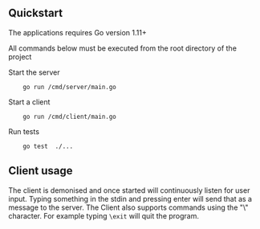 ## Quickstart
The applications requires Go version 1.11+

All commands below must be executed from the root directory of the project

Start the server
```$xslt
    go run /cmd/server/main.go
```

Start a client
```$xslt
    go run /cmd/client/main.go
```

Run tests
```$xslt
    go test  ./...
```

## Client usage

The client is demonised and once started will continuously listen for user input.
Typing something in the stdin and pressing enter will send that as a message to the server.
The Client also supports commands using the "\\" character. For example typing `\exit` will quit the program.